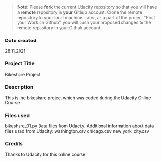 >**Note**: Please **fork** the current Udacity repository so that you will have a **remote** repository in **your** Github account. Clone the remote repository to your local machine. Later, as a part of the project "Post your Work on Github", you will push your proposed changes to the remote repository in your Github account.

### Date created
28.11.2021

### Project Title
Bikeshare Project

### Description
This is the bikeshare project which was coded during the Udacity Online Course.

### Files used
bikeshare_01.py
Data files from Udacity.
Additional information about data files used from Udacity:
washington.csv
chicago.csv
new_york_city.csv

### Credits
Thanks to Udacity for this online course.
